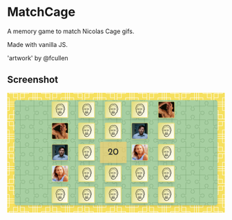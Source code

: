# MatchCage
A memory game to match Nicolas Cage gifs.

Made with vanilla JS. 

'artwork' by @fcullen

## Screenshot

![alt text](./match_cage.png)


